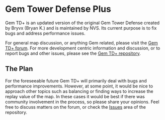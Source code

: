 # Gem Tower Defense Plus

Gem TD+ is an updated version of the original Gem Tower Defense created by
Bryvx (Bryan K.) and is maintained by NVS.  Its current purpose is to fix bugs
and address performance issues.

For general map discussion, or anything Gem related, please visit the [Gem TD+
forum].  For more development centric information and discussion, or to report
bugs and other issues, please see the [Gem TD+ repository].

## The Plan

For the foreseeable future Gem TD+ will primarily deal with bugs and
performance improvements.  However, at some point, it would be nice to
approach other topics such as balancing or finding ways to increase the replay
value of the map.  In these cases it would be best if there was community
involvement in the process, so please share your opinions.  Feel free to
discuss matters on the forum, or check the [Issues] area of the repository.

[Gem TD+ forum]: https://entgaming.net/forum/viewforum.php?f=246
[Gem TD+ repository]: https://github.com/nvs/gem
[Issues]: https://github.com/nvs/gem/issues
